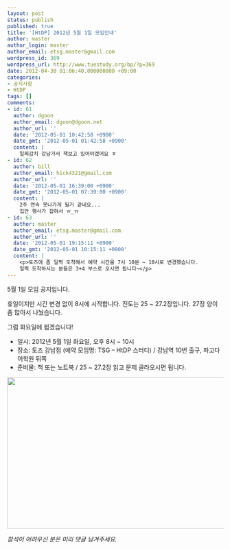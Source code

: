 ```yaml
---
layout: post
status: publish
published: true
title: '[HtDP] 2012년 5월 1일 모임안내'
author: master
author_login: master
author_email: etsg.master@gmail.com
wordpress_id: 369
wordpress_url: http://www.tuestudy.org/bp/?p=369
date: 2012-04-30 01:06:40.000000000 +09:00
categories:
- 공지사항
- HtDP
tags: []
comments:
- id: 61
  author: dgoon
  author_email: dgoon@dgoon.net
  author_url: ''
  date: '2012-05-01 10:42:58 +0900'
  date_gmt: '2012-05-01 01:42:58 +0900'
  content: |
    일찌감치 강남가서 책보고 있어야겠어요 ㅎ
- id: 62
  author: bill
  author_email: hick4321@gmail.com
  author_url: ''
  date: '2012-05-01 16:39:00 +0900'
  date_gmt: '2012-05-01 07:39:00 +0900'
  content: |
    2주 연속 못나가게 될거 같네요...
    집안 행사가 잡혀서 ㅠ_ㅠ
- id: 63
  author: master
  author_email: etsg.master@gmail.com
  author_url: ''
  date: '2012-05-01 19:15:11 +0900'
  date_gmt: '2012-05-01 10:15:11 +0900'
  content: |
    <p>토즈에 좀 일찍 도착해서 예약 시간을 7시 10분 ~ 10시로 변경했습니다.
    일찍 도착하시는 분들은 3+4 부스로 오시면 됩니다~</p>
---
```

<p>5월 1일 모임 공지입니다.</p>

<p>휴일이지만 시간 변경 없이 8시에 시작합니다.
진도는 25 ~ 27.2장입니다. 27장 양이 좀 많아서 나눴습니다.</p>

<p>그럼 화요일에 뵙겠습니다!</p>

<ul>
<li>일시: 2012년 5월 1일 화요일, 오후 8시 ~ 10시</li>
<li>장소: 토즈 강남점 (예약 모임명: TSG – HtDP 스터디) / 강남역 10번 출구, 파고다 어학원 뒤쪽</li>
<li>준비물: 책 또는 노트북 / 25 ~ 27.2장 읽고 문제 골라오시면 됩니다.</li>
</ul>

<p><a href="http://www.tuestudy.org/bp/wp-content/uploads/2012/02/toz_kangnam.png"><img src="http://www.tuestudy.org/bp/wp-content/uploads/2012/02/toz_kangnam.png" alt="" title="토즈 강남점" width="715" height="353" class="alignnone size-full wp-image-79" /></a></p>

<p><em>참석이 어려우신 분은 미리 댓글 남겨주세요.</em></p>
